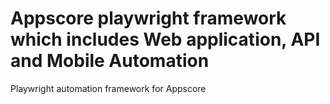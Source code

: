 # Appscore playwright framework which includes Web application, API and Mobile Automation
Playwright automation framework for Appscore

